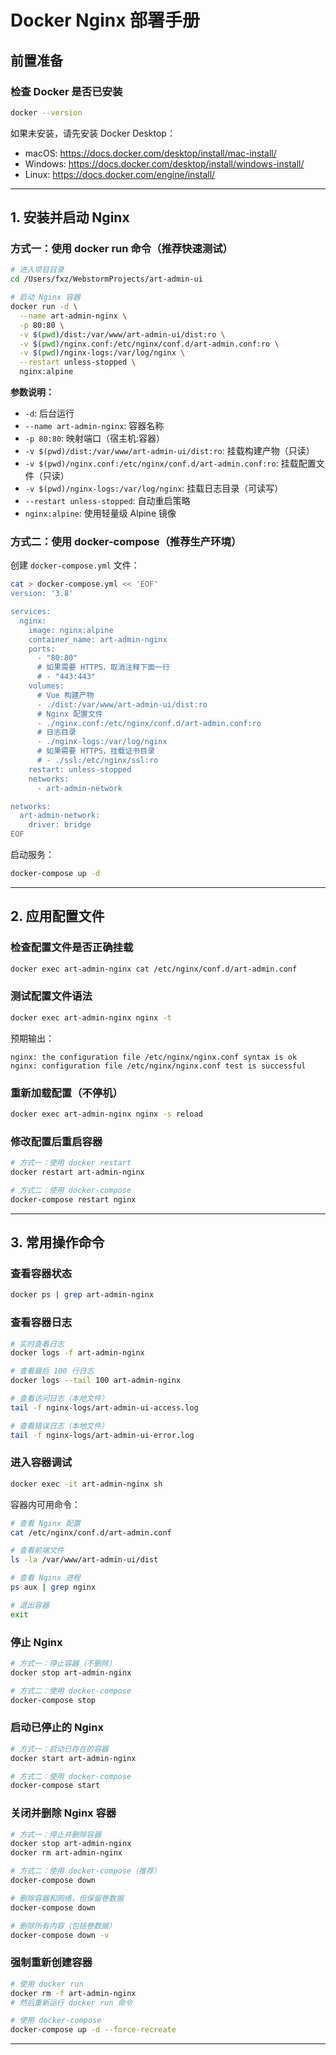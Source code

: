 # Docker Nginx 部署手册

## 前置准备

### 检查 Docker 是否已安装

```bash
docker --version
```

如果未安装，请先安装 Docker Desktop：

- macOS: https://docs.docker.com/desktop/install/mac-install/
- Windows: https://docs.docker.com/desktop/install/windows-install/
- Linux: https://docs.docker.com/engine/install/

---

## 1. 安装并启动 Nginx

### 方式一：使用 docker run 命令（推荐快速测试）

```bash
# 进入项目目录
cd /Users/fxz/WebstormProjects/art-admin-ui

# 启动 Nginx 容器
docker run -d \
  --name art-admin-nginx \
  -p 80:80 \
  -v $(pwd)/dist:/var/www/art-admin-ui/dist:ro \
  -v $(pwd)/nginx.conf:/etc/nginx/conf.d/art-admin.conf:ro \
  -v $(pwd)/nginx-logs:/var/log/nginx \
  --restart unless-stopped \
  nginx:alpine
```

**参数说明：**

- `-d`: 后台运行
- `--name art-admin-nginx`: 容器名称
- `-p 80:80`: 映射端口（宿主机:容器）
- `-v $(pwd)/dist:/var/www/art-admin-ui/dist:ro`: 挂载构建产物（只读）
- `-v $(pwd)/nginx.conf:/etc/nginx/conf.d/art-admin.conf:ro`: 挂载配置文件（只读）
- `-v $(pwd)/nginx-logs:/var/log/nginx`: 挂载日志目录（可读写）
- `--restart unless-stopped`: 自动重启策略
- `nginx:alpine`: 使用轻量级 Alpine 镜像

### 方式二：使用 docker-compose（推荐生产环境）

创建 `docker-compose.yml` 文件：

```bash
cat > docker-compose.yml << 'EOF'
version: '3.8'

services:
  nginx:
    image: nginx:alpine
    container_name: art-admin-nginx
    ports:
      - "80:80"
      # 如果需要 HTTPS，取消注释下面一行
      # - "443:443"
    volumes:
      # Vue 构建产物
      - ./dist:/var/www/art-admin-ui/dist:ro
      # Nginx 配置文件
      - ./nginx.conf:/etc/nginx/conf.d/art-admin.conf:ro
      # 日志目录
      - ./nginx-logs:/var/log/nginx
      # 如果需要 HTTPS，挂载证书目录
      # - ./ssl:/etc/nginx/ssl:ro
    restart: unless-stopped
    networks:
      - art-admin-network

networks:
  art-admin-network:
    driver: bridge
EOF
```

启动服务：

```bash
docker-compose up -d
```

---

## 2. 应用配置文件

### 检查配置文件是否正确挂载

```bash
docker exec art-admin-nginx cat /etc/nginx/conf.d/art-admin.conf
```

### 测试配置文件语法

```bash
docker exec art-admin-nginx nginx -t
```

预期输出：

```
nginx: the configuration file /etc/nginx/nginx.conf syntax is ok
nginx: configuration file /etc/nginx/nginx.conf test is successful
```

### 重新加载配置（不停机）

```bash
docker exec art-admin-nginx nginx -s reload
```

### 修改配置后重启容器

```bash
# 方式一：使用 docker restart
docker restart art-admin-nginx

# 方式二：使用 docker-compose
docker-compose restart nginx
```

---

## 3. 常用操作命令

### 查看容器状态

```bash
docker ps | grep art-admin-nginx
```

### 查看容器日志

```bash
# 实时查看日志
docker logs -f art-admin-nginx

# 查看最后 100 行日志
docker logs --tail 100 art-admin-nginx

# 查看访问日志（本地文件）
tail -f nginx-logs/art-admin-ui-access.log

# 查看错误日志（本地文件）
tail -f nginx-logs/art-admin-ui-error.log
```

### 进入容器调试

```bash
docker exec -it art-admin-nginx sh
```

容器内可用命令：

```bash
# 查看 Nginx 配置
cat /etc/nginx/conf.d/art-admin.conf

# 查看前端文件
ls -la /var/www/art-admin-ui/dist

# 查看 Nginx 进程
ps aux | grep nginx

# 退出容器
exit
```

### 停止 Nginx

```bash
# 方式一：停止容器（不删除）
docker stop art-admin-nginx

# 方式二：使用 docker-compose
docker-compose stop
```

### 启动已停止的 Nginx

```bash
# 方式一：启动已存在的容器
docker start art-admin-nginx

# 方式二：使用 docker-compose
docker-compose start
```

### 关闭并删除 Nginx 容器

```bash
# 方式一：停止并删除容器
docker stop art-admin-nginx
docker rm art-admin-nginx

# 方式二：使用 docker-compose（推荐）
docker-compose down

# 删除容器和网络，但保留卷数据
docker-compose down

# 删除所有内容（包括卷数据）
docker-compose down -v
```

### 强制重新创建容器

```bash
# 使用 docker run
docker rm -f art-admin-nginx
# 然后重新运行 docker run 命令

# 使用 docker-compose
docker-compose up -d --force-recreate
```

---
